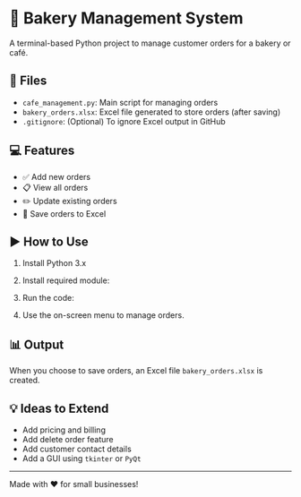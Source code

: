 # 🍰 Bakery Management System

A terminal-based Python project to manage customer orders for a bakery or café.

## 📂 Files

- `cafe_management.py`: Main script for managing orders
- `bakery_orders.xlsx`: Excel file generated to store orders (after saving)
- `.gitignore`: (Optional) To ignore Excel output in GitHub

## 💻 Features

- ✅ Add new orders
- 📋 View all orders
- ✏️ Update existing orders
- 💾 Save orders to Excel

## ▶️ How to Use

1. Install Python 3.x
2. Install required module:
3. Run the code:


4. Use the on-screen menu to manage orders.

## 📊 Output

When you choose to save orders, an Excel file `bakery_orders.xlsx` is created.

## 💡 Ideas to Extend

- Add pricing and billing
- Add delete order feature
- Add customer contact details
- Add a GUI using `tkinter` or `PyQt`

---

Made with ❤️ for small businesses!
